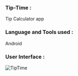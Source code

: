 ### Tip-Time :

Tip Calculator app

### Language and Tools used :

Android

### User Interface :

![TipTime](https://user-images.githubusercontent.com/36065206/104119340-a5dcc780-5354-11eb-8bdf-2c6ad9ebd4e9.png)
